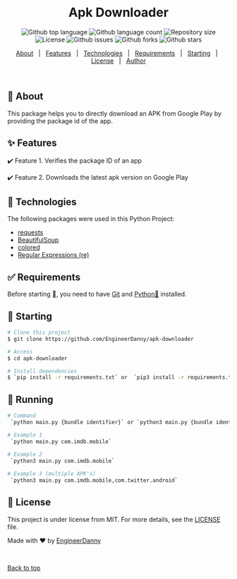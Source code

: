 <div align="center" id="top"> 
  <!-- <img src="./.github/app.gif" alt="Apk Downloader" /> -->

&#xa0;

  <!-- <a href="https://apkdownloader.netlify.app">Demo</a> -->
</div>

<h1 align="center">Apk Downloader</h1>

<p align="center">
  <img alt="Github top language" src="https://img.shields.io/github/languages/top/EngineerDanny/apk-downloader?color=56BEB8">

  <img alt="Github language count" src="https://img.shields.io/github/languages/count/EngineerDanny/apk-downloader?color=56BEB8">

  <img alt="Repository size" src="https://img.shields.io/github/repo-size/EngineerDanny/apk-downloader?color=56BEB8">

  <img alt="License" src="https://img.shields.io/github/license/EngineerDanny/apk-downloader?color=56BEB8">

  <img alt="Github issues" src="https://img.shields.io/github/issues/EngineerDanny/apk-downloader?color=56BEB8" />

  <img alt="Github forks" src="https://img.shields.io/github/forks/EngineerDanny/apk-downloader?color=56BEB8" />

  <img alt="Github stars" src="https://img.shields.io/github/stars/EngineerDanny/apk-downloader?color=56BEB8" />
</p>

<!-- Status -->

<!-- <h4 align="center">
	🚧  Apk Downloader 🚀 Under construction...  🚧
</h4>

<hr> -->

<p align="center">
  <a href="#dart-about">About</a> &#xa0; | &#xa0; 
  <a href="#sparkles-features">Features</a> &#xa0; | &#xa0;
  <a href="#rocket-technologies">Technologies</a> &#xa0; | &#xa0;
  <a href="#white_check_mark-requirements">Requirements</a> &#xa0; | &#xa0;
  <a href="#checkered_flag-starting">Starting</a> &#xa0; | &#xa0;
  <a href="#memo-license">License</a> &#xa0; | &#xa0;
  <a href="https://github.com/EngineerDanny" target="_blank">Author</a>
</p>

<br>

## :dart: About

This package helps you to directly download an APK from Google Play by providing the package id of the app.

## :sparkles: Features

:heavy_check_mark: Feature 1.
Verifies the package ID of an app

:heavy_check_mark: Feature 2.
Downloads the latest apk version on Google Play

## :rainbow: Technologies

The following packages were used in this Python Project:

- [requests](https://pypi.org/project/requests/)
- [BeautifulSoup](https://pypi.org/project/beautifulsoup4/)
- [colored](https://pypi.org/project/colored/)
- [Regular Expressions (re)](https://docs.python.org/3/library/re.html)

## :white_check_mark: Requirements

Before starting :checkered_flag:, you need to have [Git](https://git-scm.com) and [Python🐍](https://www.python.org) installed.

## :checkered_flag: Starting

```bash
# Clone this project
$ git clone https://github.com/EngineerDanny/apk-downloader

# Access
$ cd apk-downloader

# Install dependencies
$ `pip install -r requirements.txt` or  `pip3 install -r requirements.txt`
```

## :rocket: Running

```bash
# Command
 `python main.py {bundle identifier}` or `python3 main.py {bundle identifier1,bundle identifier2,...}`

# Example 1
 `python main.py com.imdb.mobile` 
 
# Example 2
 `python3 main.py com.imdb.mobile`

# Example 3 (multiple APK's)
 `python3 main.py com.imdb.mobile,com.twitter.android`
```

## :memo: License

This project is under license from MIT. For more details, see the [LICENSE](LICENSE.md) file.

Made with :heart: by <a href="https://github.com/EngineerDanny" target="_blank">EngineerDanny</a>

&#xa0;

<a href="#top">Back to top</a>
